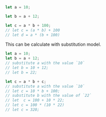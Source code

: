 ```ts
let a = 10;

let b = a + 12;

let c = a * b + 100;
// let c = (a * b) + 100
// let d = a * (b + 100)
```

This can be calculate with substitution model.

```ts
let a = 10;
let b = a + 12;
// substitute a with the value `10`
// let b = 10 + 12;
// let b = 22;

let c = a * b + c;
// substitute a with the value `10`
// let c = 10 * b + 100;
// substitute b with the value of `22`
// let  c = 100 + 10 * 22;
// let c = 100 * (10 * 22)
// let c = 320;
```
